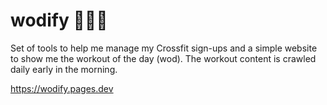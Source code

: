 # wodify 🏋🏻‍♀️

Set of tools to help me manage my Crossfit sign-ups and a simple website to show me the workout of the day (wod). The workout content is crawled daily early in the morning.

https://wodify.pages.dev